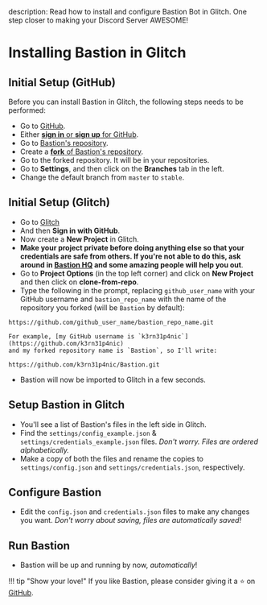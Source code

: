 description: Read how to install and configure Bastion Bot in Glitch. One step closer to making your Discord Server AWESOME!

# Installing Bastion in Glitch

## Initial Setup (GitHub)
Before you can install Bastion in Glitch, the following steps needs to be
performed:

  * Go to [GitHub](https://git-scm.com/downloads).
  * Either [**sign in** or **sign up** for GitHub](https://github.com/login).
  * Go to [Bastion's repository](https://github.com/TheBastionBot/Bastion).
  * Create a [**fork** of Bastion's repository](https://github.com/TheBastionBot/Bastion/fork).
  * Go to the forked repository. It will be in your repositories.
  * Go to **Settings**, and then click on the **Branches** tab in the left.
  * Change the default branch from `master` to `stable`.

## Initial Setup (Glitch)
  * Go to [Glitch](https://glitch.com)
  * And then **Sign in with GitHub**.
  * Now create a **New Project** in Glitch.
  * **Make your project private before doing anything else so that your
    credentials are safe from others. If you're not able to do this, ask around
    in [Bastion HQ](https://discord.gg/fzx8fkt) and some amazing people will
    help you out**.
  * Go to **Project Options** (in the top left corner) and click on **New
    Project** and then click on **clone-from-repo**.
  * Type the following in the prompt, replacing `github_user_name` with your
    GitHub username and `bastion_repo_name` with the name of the repository
    you forked (will be `Bastion` by default):
```
https://github.com/github_user_name/bastion_repo_name.git
```
    For example, [my GitHub username is `k3rn31p4nic`](https://github.com/k3rn31p4nic)
    and my forked repository name is `Bastion`, so I'll write:
```
https://github.com/k3rn31p4nic/Bastion.git
```
  * Bastion will now be imported to Glitch in a few seconds.


## Setup Bastion in Glitch
  * You'll see a list of Bastion's files in the left side in Glitch.
  * Find the `settings/config_example.json` &
    `settings/credentials_example.json` files. *Don't worry. Files are ordered
    alphabetically.*
  * Make a copy of both the files and rename the copies to `settings/config.json`
    and `settings/credentials.json`, respectively.

## Configure Bastion
  * Edit the `config.json` and `credentials.json` files to make any changes you
    want. *Don't worry about saving, files are automatically saved!*

## Run Bastion
- Bastion will be up and running by now, *automatically*!

!!! tip "Show your love!"
    If you like Bastion, please consider giving it a :star: on [GitHub](https://github.com/TheBastionBot/Bastion).
